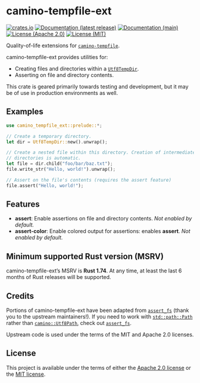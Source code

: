 <!-- cargo-sync-rdme title [[ -->
# camino-tempfile-ext
<!-- cargo-sync-rdme ]] -->
[![crates.io](https://img.shields.io/crates/v/camino-tempfile-ext.svg?logo=rust)](https://crates.io/crates/camino-tempfile-ext)
[![Documentation (latest release)](https://img.shields.io/badge/docs-latest%20version-brightgreen.svg)](https://docs.rs/camino-tempfile-ext)
[![Documentation (main)](https://img.shields.io/badge/docs-main-purple.svg)](https://camino-rs.github.io/camino-tempfile/rustdoc/camino_tempfile_ext/)
[![License (Apache 2.0)](https://img.shields.io/badge/license-Apache-green.svg)](LICENSE-APACHE)
[![License (MIT)](https://img.shields.io/badge/license-MIT-green.svg)](LICENSE-MIT)
<!-- cargo-sync-rdme rustdoc [[ -->
Quality-of-life extensions for [`camino-tempfile`].

camino-tempfile-ext provides utilities for:

* Creating files and directories within a [`Utf8TempDir`].
* Asserting on file and directory contents.

This crate is geared primarily towards testing and development, but it may
be of use in production environments as well.

## Examples

````rust
use camino_tempfile_ext::prelude::*;

// Create a temporary directory.
let dir = Utf8TempDir::new().unwrap();

// Create a nested file within this directory. Creation of intermediate
// directories is automatic.
let file = dir.child("foo/bar/baz.txt");
file.write_str("Hello, world!").unwrap();

// Assert on the file's contents (requires the assert feature)
file.assert("Hello, world!");
````

## Features

* **assert**: Enable assertions on file and directory contents. *Not enabled by default.*
* **assert-color**: Enable colored output for assertions: enables **assert**. *Not enabled by default.*

## Minimum supported Rust version (MSRV)

camino-tempfile-ext’s MSRV is **Rust 1.74**. At any time, at least the last
6 months of Rust releases will be supported.

## Credits

Portions of camino-tempfile-ext have been adapted from [`assert_fs`] (thank
you to the upstream maintainers!). If you need to work with
[`std::path::Path`](https://doc.rust-lang.org/nightly/std/path/struct.Path.html) rather than [`camino::Utf8Path`](https://docs.rs/camino/1.1.9/camino/struct.Utf8Path.html), check out
[`assert_fs`].

Upstream code is used under the terms of the MIT and Apache 2.0 licenses.

[`camino-tempfile`]: https://docs.rs/camino-tempfile/1.4.1/camino_tempfile/index.html
[`Utf8TempDir`]: https://docs.rs/camino-tempfile/1.4.1/camino_tempfile/dir/struct.Utf8TempDir.html
[`assert_fs`]: https://crates.io/crates/assert_fs
<!-- cargo-sync-rdme ]] -->

## License

This project is available under the terms of either the [Apache 2.0 license](LICENSE-APACHE) or the [MIT
license](LICENSE-MIT).
